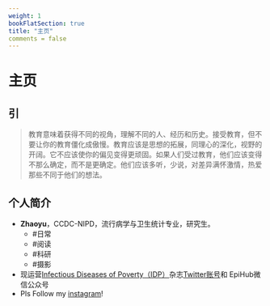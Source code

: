 ```yaml
---
weight: 1
bookFlatSection: true
title: "主页"
comments = false
---
```


# 主页


## 引

>教育意味着获得不同的视角，理解不同的人、经历和历史。接受教育，但不要让你的教育僵化成傲慢。教育应该是思想的拓展，同理心的深化，视野的开阔。它不应该使你的偏见变得更顽固。如果人们受过教育，他们应该变得不那么确定，而不是更确定。他们应该多听，少说，对差异满怀激情，热爱那些不同于他们的想法。


## 个人简介
- **Zhaoyu**，CCDC-NIPD，流行病学与卫生统计专业，研究生。
  - #日常
  - #阅读
  - #科研
  - #摄影
- 现运营[Infectious Diseases of Poverty（IDP）](https://idpjournal.biomedcentral.com/)杂志[Twitter账号](https://twitter.com/Idpbmc2012)和 EpiHub微信公众号
- Pls Follow my [instagram](https://www.instagram.com/another_dayu/)!